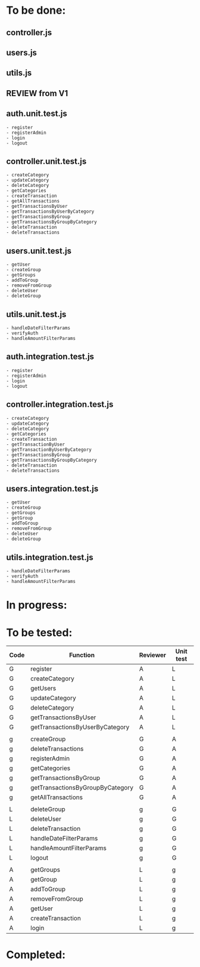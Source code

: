 # To be done:

## controller.js

## users.js

## utils.js

## REVIEW from V1

## auth.unit.test.js

    - register
    - registerAdmin
    - login
    - logout

## controller.unit.test.js

    - createCategory
    - updateCategory
    - deleteCategory
    - getCategories
    - createTransaction
    - getAllTransactions
    - getTransactionsByUser
    - getTransactionsByUserByCategory
    - getTransactionsByGroup
    - getTransactionsByGroupByCategory
    - deleteTransaction
    - deleteTransactions

## users.unit.test.js

    - getUser
    - createGroup
    - getGroups
    - addToGroup
    - removeFromGroup
    - deleteUser
    - deleteGroup

## utils.unit.test.js

    - handleDateFilterParams
    - verifyAuth
    - handleAmountFilterParams

## auth.integration.test.js

    - register
    - registerAdmin
    - login
    - logout

## controller.integration.test.js

    - createCategory
    - updateCategory
    - deleteCategory
    - getCategories
    - createTransaction
    - getTransactionByUser
    - getTransactionByUserByCategory
    - getTransactionsByGroup
    - getTransactionsByGroupByCategory
    - deleteTransaction
    - deleteTransactions

## users.integration.test.js

    - getUser
    - createGroup
    - getGroups
    - getGroup
    - addToGroup
    - removeFromGroup
    - deleteUser
    - deleteGroup

## utils.integration.test.js

    - handleDateFilterParams
    - verifyAuth
    - handleAmountFilterParams

# In progress:

# To be tested:

| Code | Function                         | Reviewer | Unit test |
| ---- | -------------------------------- | -------- | --------- |
| G    | register                         | A        | L         |
| G    | createCategory                   | A        | L         |
| G    | getUsers                         | A        | L         |
| G    | updateCategory                   | A        | L         |
| G    | deleteCategory                   | A        | L         |
| G    | getTransactionsByUser            | A        | L         |
| G    | getTransactionsByUserByCategory  | A        | L         |
|      |                                  |
| g    | createGroup                      | G        | A         |
| g    | deleteTransactions               | G        | A         |
| g    | registerAdmin                    | G        | A         |
| g    | getCategories                    | G        | A         |
| g    | getTransactionsByGroup           | G        | A         |
| g    | getTransactionsByGroupByCategory | G        | A         |
| g    | getAllTransactions               | G        | A         |
|      |                                  |
| L    | deleteGroup                      | g        | G         |
| L    | deleteUser                       | g        | G         |
| L    | deleteTransaction                | g        | G         |
| L    | handleDateFilterParams           | g        | G         |
| L    | handleAmountFilterParams         | g        | G         |
| L    | logout                           | g        | G         |
|      |                                  |
| A    | getGroups                        | L        | g         |
| A    | getGroup                         | L        | g         |
| A    | addToGroup                       | L        | g         |
| A    | removeFromGroup                  | L        | g         |
| A    | getUser                          | L        | g         |
| A    | createTransaction                | L        | g         |
| A    | login                            | L        | g         |

# Completed:
